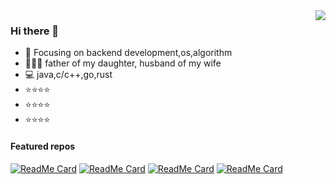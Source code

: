 <img align="right" src="https://github-readme-stats.vercel.app/api?username=ejunjsh&theme=vue&count_private=true&show_icons=true" />

### Hi there 👋

- :eyes: Focusing on backend development,os,algorithm
- :family_man_woman_girl: father of my daughter, husband of my wife
- :computer: java,c/c++,go,rust
- :star::star::star::star:
- :star::star::star::star:
- :star::star::star::star:

#### Featured  repos

[![ReadMe Card](https://github-readme-stats.vercel.app/api/pin/?username=ejunjsh&repo=myos)](https://github.com/ejunjsh/myos) [![ReadMe Card](https://github-readme-stats.vercel.app/api/pin/?username=ejunjsh&repo=mycc)](https://github.com/ejunjsh/mycc) [![ReadMe Card](https://github-readme-stats.vercel.app/api/pin/?username=ejunjsh&repo=mydb)](https://github.com/ejunjsh/mydb) [![ReadMe Card](https://github-readme-stats.vercel.app/api/pin/?username=ejunjsh&repo=kadd)](https://github.com/ejunjsh/kadd)
